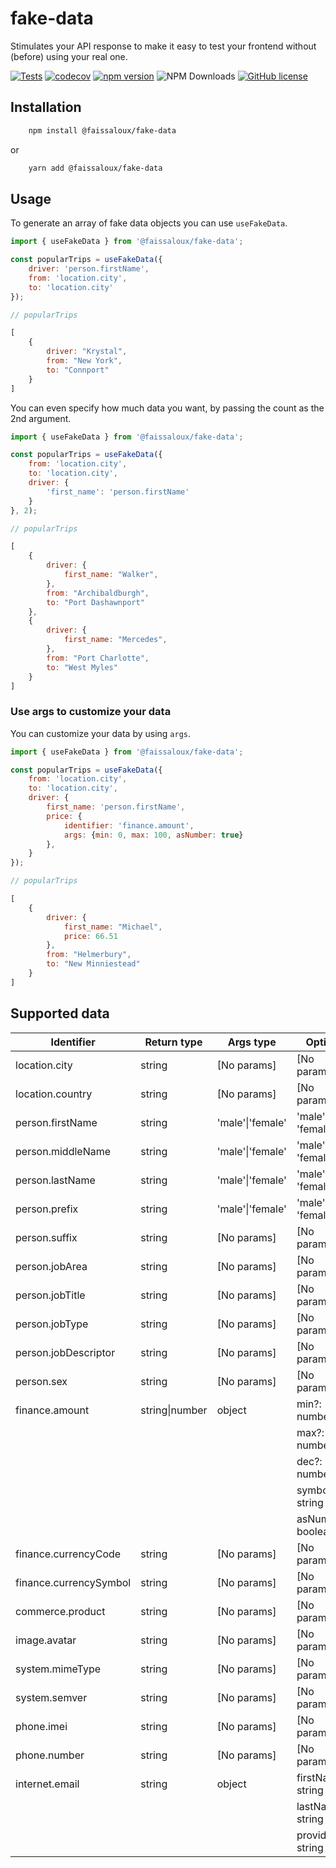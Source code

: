 # fake-data

Stimulates your API response to make it easy to test your frontend without (before) using your real one.

[![Tests](https://github.com/faissaloux/fake-data/actions/workflows/test.yml/badge.svg)](https://github.com/faissaloux/fake-data/actions/workflows/test.yml) [![codecov](https://codecov.io/gh/faissaloux/fake-data/graph/badge.svg)](https://codecov.io/gh/faissaloux/fake-data) [![npm version](https://badge.fury.io/js/@faissaloux%2Ffake-data.svg)](https://badge.fury.io/js/@faissaloux%2Ffake-data) ![NPM Downloads](https://img.shields.io/npm/d18m/%40faissaloux%2Ffake-data) [![GitHub license](https://img.shields.io/badge/license-MIT-blue.svg)](https://github.com/faissaloux/fake-data/blob/main/LICENSE)

## Installation

```bash
    npm install @faissaloux/fake-data
```
or
```bash
    yarn add @faissaloux/fake-data
```

## Usage

To generate an array of fake data objects you can use `useFakeData`.
```js
import { useFakeData } from '@faissaloux/fake-data';

const popularTrips = useFakeData({
    driver: 'person.firstName',
    from: 'location.city',
    to: 'location.city'
});
```

```js
// popularTrips

[
    {
        driver: "Krystal",
        from: "New York",
        to: "Connport"
    }
]
```

You can even specify how much data you want, by passing the count as the 2nd argument.
```js
import { useFakeData } from '@faissaloux/fake-data';

const popularTrips = useFakeData({
    from: 'location.city',
    to: 'location.city',
    driver: {
        'first_name': 'person.firstName'
    }
}, 2);
```

```js
// popularTrips

[
    {
        driver: {
            first_name: "Walker",
        },
        from: "Archibaldburgh",
        to: "Port Dashawnport"
    },
    {
        driver: {
            first_name: "Mercedes",
        },
        from: "Port Charlotte",
        to: "West Myles"
    }
]
```

### Use args to customize your data
You can customize your data by using `args`.

```js
import { useFakeData } from '@faissaloux/fake-data';

const popularTrips = useFakeData({
    from: 'location.city',
    to: 'location.city',
    driver: {
        first_name: 'person.firstName',
        price: {
            identifier: 'finance.amount',
            args: {min: 0, max: 100, asNumber: true}
        },
    }
});
```

```js
// popularTrips

[
    {
        driver: {
            first_name: "Michael",
            price: 66.51
        },
        from: "Helmerbury",
        to: "New Minniestead"
    }
]
```

## Supported data
| Identifier            | Return type       | Args type             | Options               |
| --------------------- | ----------------- | --------------------- | --------------------- |
| location.city         | string            | [No params]           | [No params]           |
| location.country      | string            | [No params]           | [No params]           |
| person.firstName      | string            | 'male'\|'female'      | 'male' or 'female'    |
| person.middleName     | string            | 'male'\|'female'      | 'male' or 'female'    |
| person.lastName       | string            | 'male'\|'female'      | 'male' or 'female'    |
| person.prefix         | string            | 'male'\|'female'      | 'male' or 'female'    |
| person.suffix         | string            | [No params]           | [No params]           |
| person.jobArea        | string            | [No params]           | [No params]           |
| person.jobTitle       | string            | [No params]           | [No params]           |
| person.jobType        | string            | [No params]           | [No params]           |
| person.jobDescriptor  | string            | [No params]           | [No params]           |
| person.sex            | string            | [No params]           | [No params]           |
| finance.amount        | string\|number    | object                | min?: number          |
|                       |                   |                       | max?: number          |
|                       |                   |                       | dec?: number          |
|                       |                   |                       | symbol: string        |
|                       |                   |                       | asNumber?: boolean    |
| finance.currencyCode  | string            | [No params]           | [No params]           |
| finance.currencySymbol| string            | [No params]           | [No params]           |
| commerce.product      | string            | [No params]           | [No params]           |
| image.avatar          | string            | [No params]           | [No params]           |
| system.mimeType       | string            | [No params]           | [No params]           |
| system.semver         | string            | [No params]           | [No params]           |
| phone.imei            | string            | [No params]           | [No params]           |
| phone.number          | string            | [No params]           | [No params]           |
| internet.email        | string            | object                | firstName?: string    |
|                       |                   |                       | lastName?: string     |
|                       |                   |                       | provider?: string     |
